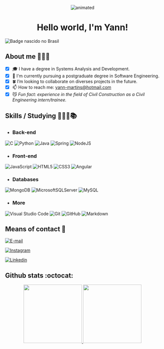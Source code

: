 <p align="center">
  <img src="https://user-images.githubusercontent.com/102706324/161003214-6a810aeb-502b-454c-bbf4-b77c1dd43ca7.gif" alt="animated" />
</p>
<h1 align="center">Hello world, I'm Yann!</h1>

![Badge nascido no Brasil](https://img.shields.io/badge/MADE%20IN-BRAZIL-green.svg)

## About me 🕵🏾‍♂️

- [x] 🎓 I have a degree in Systems Analysis and Development.
- [x] 🎯 I'm currently pursuing a postgraduate degree in Software Engineering.
- [x] 🍀 I’m looking to collaborate on diverses projects in the future.
- [x] 📫 How to reach me: yann-martins@hotmail.com
- [x] 😼 *Fun fact: experience in the field of Civil Construction as a Civil Engineering intern/trainee.*

## Skills / Studying 👨🏾‍💻📚

 * ### Back-end
![C](https://img.shields.io/badge/C-20232A?style=for-the-badge&logo=c&logoColor=)
![Python](https://img.shields.io/badge/python-20232A?style=for-the-badge&logo=python&logoColor=)
![Java](https://img.shields.io/badge/java-20232A?style=for-the-badge&logo=openjdk&logoColor=f89820)
![Spring](https://img.shields.io/badge/spring-20232A?style=for-the-badge&logo=spring&logoColor=)
![NodeJS](https://img.shields.io/badge/node.js-20232A?style=for-the-badge&logo=node.js&logoColor=)

 * ### Front-end
![JavaScript](https://img.shields.io/badge/javascript-20232A?style=for-the-badge&logo=javascript&logoColor=%)
![HTML5](https://img.shields.io/badge/html5-20232A?style=for-the-badge&logo=html5&logoColor=)
![CSS3](https://img.shields.io/badge/CSS3-20232A?style=for-the-badge&logo=css3&logoColor=0af)
![Angular](https://img.shields.io/badge/angular-20232A?style=for-the-badge&logo=angular&logoColor=dd1b16)

 * ### Databases
![MongoDB](https://img.shields.io/badge/MongoDB-20232A?style=for-the-badge&logo=mongodb&logoColor=)
![MicrosoftSQLServer](https://img.shields.io/badge/Microsoft%20SQL%20Server-20232A?style=for-the-badge&logo=microsoft%20sql%20server&logoColor=)
![MySQL](https://img.shields.io/badge/mysql-20232A?style=for-the-badge&logo=mysql&logoColor=)

 * ### More
![Visual Studio Code](https://img.shields.io/badge/Visual%20Studio%20Code-20232A.svg?style=for-the-badge&logo=visual-studio-code&logoColor=0af)
![Git](https://img.shields.io/badge/git-20232A?style=for-the-badge&logo=git&logoColor=)
![GitHub](https://img.shields.io/badge/github-20232A?style=for-the-badge&logo=github&logoColor=)
![Markdown](https://img.shields.io/badge/markdown-20232A?style=for-the-badge&logo=markdown&logoColor=)

## Means of contact 📩

[![E-mail](https://img.shields.io/badge/email%20yann--martins@hotmail.com-0078D4?style=for-the-badge&logo=microsoft-outlook&logoColor=white)](mailto:yann-martins@hotmail.com)
>
[![Instagram](https://img.shields.io/badge/Instagram%20@yannmartins01-%23E4405F.svg?style=for-the-badge&logo=Instagram&logoColor=white)](https://www.instagram.com/yannmartins01/)
>
[![Linkedin](https://img.shields.io/badge/linkedin%20in/yannmartins01-%230077B5.svg?style=for-the-badge&logo=linkedin&logoColor=whitee)](https://www.linkedin.com/in/yannmartins01/)

## Github stats :octocat:

<p align="center">
  <a href="https://github.com/YannMartins">
  <img height="190em" src="https://github-readme-stats.vercel.app/api?username=YannMartins&show_icons=true&theme=dark&title_color=8E2DE2&text_color=fff&icon_color=8E2DE2">  
  <img height="190em" src="https://github-readme-stats.vercel.app/api/top-langs/?username=YannMartins&layout=compact&langs_count=7&theme=dark&title_color=8E2DE2&text_color=fff">  
</p>
